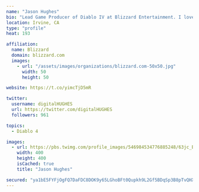 ```yaml
---
name: "Jason Hughes"
bio: "Lead Game Producer of Diablo IV at Blizzard Entertainment. I love to talk games, movies and life stuff! This is a personal account so tweets are mine."
location: Irvine, CA
type: "profile"
heat: 193

affiliation:
  name: Blizzard
  domain: blizzard.com
  images:
    - url: "/assets/images/organizations/blizzard.com-50x50.jpg"
      width: 50
      height: 50

website: https://t.co/yimcTjD5mR

twitter:
  username: digitalHUGHES
  url: https://twitter.com/digitalHUGHES
  followers: 961

topics:
  - Diablo 4

images:
  - url: https://pbs.twimg.com/profile_images/546984534776885248/63jc_BZe_400x400.jpeg
    width: 400
    height: 400
    isCached: true
    title: "Jason Hughes"

secured: "ya1bE5FYFjOgFQ7DaFDC8DOK9y65LGhoBFt0Qupkh9L2Gf5BDqSp3B8pTvQHX+W17Fcx3hu3AGDmBc59AKB/P3gFQiPPAnz9Z7c2aci857SROsM0yWMzQLK8LJBBkT8o4pZ64F+X+pne6+OP8I9GX5PczzAVG6yWmXqsdIlyGDOXzU0kf57znlb+Q65Jbbuf1RCCPShRPisMS9gYAZI2NoEiCKKvMo5yRB7ZO7p791I2QLCMlPtbCWUWbF85UYQj9UmMen4JcMmEKNv5LZLqqsnQUbci+eMQUkTvCIdnH3dFba+WSGAoqPFJs5DCIgKGk0NEKcmG7UFkMPSw7qZIN6YGYt/1MzS34cfRddN2l1aW0wt1TKPSrVueoZlIqk62;PvRsq56q+OqhxDlN23FyYw=="
---
```


